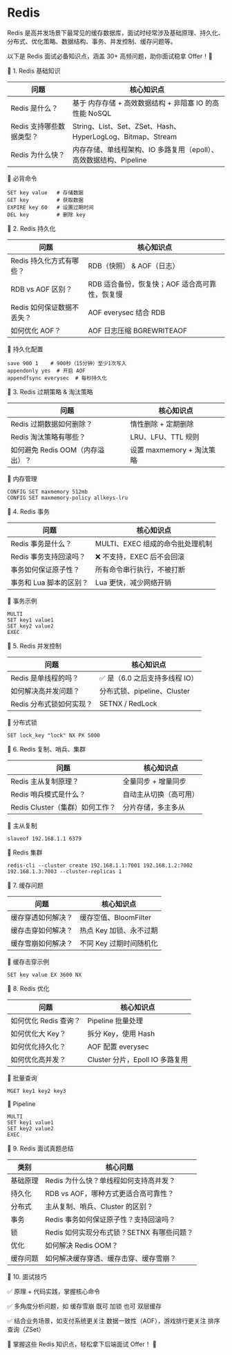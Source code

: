 # Redis

Redis 是高并发场景下最常见的缓存数据库，面试时经常涉及基础原理、持久化、分布式、优化策略、数据结构、事务、并发控制、缓存问题等。

以下是 Redis 面试必备知识点，涵盖 30+ 高频问题，助你面试稳拿 Offer！🚀

📌 1. Redis 基础知识

| 问题              | 核心知识点                                               |
| --------------- | --------------------------------------------------- |
| Redis 是什么？      | 基于 内存存储 + 高效数据结构 + 非阻塞 IO 的高性能 NoSQL                |
| Redis 支持哪些数据类型？ | String、List、Set、ZSet、Hash、HyperLogLog、Bitmap、Stream |
| Redis 为什么快？     | 内存存储、单线程架构、IO 多路复用（epoll）、高效数据结构、Pipeline           |

📌 必背命令

```
SET key value   # 存储数据
GET key         # 获取数据
EXPIRE key 60   # 设置过期时间
DEL key         # 删除 key
```

📌 2. Redis 持久化

| 问题               | 核心知识点                       |
| ---------------- | --------------------------- |
| Redis 持久化方式有哪些？  | RDB（快照） & AOF（日志）           |
| RDB vs AOF 区别？   | RDB 适合备份，恢复快；AOF 适合高可靠性，恢复慢 |
| Redis 如何保证数据不丢失？ | AOF everysec 结合 RDB         |
| 如何优化 AOF？        | AOF 日志压缩 BGREWRITEAOF       |

📌 持久化配置

```
save 900 1    # 900秒（15分钟）至少1次写入
appendonly yes  # 开启 AOF
appendfsync everysec  # 每秒持久化
```

📌 3. Redis 过期策略 & 淘汰策略

| 问题                    | 核心知识点               |
| --------------------- | ------------------- |
| Redis 过期数据如何删除？       | 惰性删除 + 定期删除         |
| Redis 淘汰策略有哪些？        | LRU、LFU、TTL 规则      |
| 如何避免 Redis OOM（内存溢出）？ | 设置 maxmemory + 淘汰策略 |

📌 内存管理

```
CONFIG SET maxmemory 512mb
CONFIG SET maxmemory-policy allkeys-lru
```

📌 4. Redis 事务

| 问题             | 核心知识点                 |
| -------------- | --------------------- |
| Redis 事务是什么？   | MULTI、EXEC 组成的命令批处理机制 |
| Redis 事务支持回滚吗？ | ❌ 不支持，EXEC 后不会回滚      |
| 事务如何保证原子性？     | 所有命令串行执行，不被打断         |
| 事务和 Lua 脚本的区别？ | Lua 更快，减少网络开销         |

📌 事务示例

```
MULTI
SET key1 value1
SET key2 value2
EXEC
```

📌 5. Redis 并发控制

| 问题              | 核心知识点                 |
| --------------- | --------------------- |
| Redis 是单线程的吗？   | ✅ 是（6.0 之后支持多线程 IO）   |
| 如何解决高并发问题？      | 分布式锁、pipeline、Cluster |
| Redis 分布式锁如何实现？ | SETNX / RedLock       |

📌 分布式锁

```
SET lock_key "lock" NX PX 5000
```

📌 6. Redis 复制、哨兵、集群

| 问题                     | 核心知识点       |
| ---------------------- | ----------- |
| Redis 主从复制原理？          | 全量同步 + 增量同步 |
| Redis 哨兵模式是什么？         | 自动主从切换（高可用） |
| Redis Cluster（集群）如何工作？ | 分片存储，多主多从   |

📌 主从复制

```
slaveof 192.168.1.1 6379
```

📌 Redis 集群

```
redis-cli --cluster create 192.168.1.1:7001 192.168.1.2:7002 192.168.1.3:7003 --cluster-replicas 1
```

📌 7. 缓存问题

| 问题        | 核心知识点            |
| --------- | ---------------- |
| 缓存穿透如何解决？ | 缓存空值、BloomFilter |
| 缓存击穿如何解决？ | 热点 Key 加锁、永不过期   |
| 缓存雪崩如何解决？ | 不同 Key 过期时间随机化   |

📌 缓存击穿示例

```
SET key value EX 3600 NX
```

📌 8. Redis 优化

| 问题             | 核心知识点                    |
| -------------- | ------------------------ |
| 如何优化 Redis 查询？ | Pipeline 批量处理            |
| 如何优化大 Key？     | 拆分 Key，使用 Hash           |
| 如何优化持久化？       | AOF 配置 everysec          |
| 如何优化高并发？       | Cluster 分片，Epoll IO 多路复用 |

📌 批量查询

```
MGET key1 key2 key3
```

📌 Pipeline

```
MULTI
SET key1 value1
SET key2 value2
EXEC
```

📌 9. Redis 面试真题总结

| 类别   | 核心问题                        |
| ---- | --------------------------- |
| 基础原理 | Redis 为什么快？单线程如何支持高并发？      |
| 持久化  | RDB vs AOF，哪种方式更适合高可靠性？     |
| 分布式  | 主从复制、哨兵、Cluster 的区别？        |
| 事务   | Redis 事务如何保证原子性？支持回滚吗？      |
| 锁    | Redis 如何实现分布式锁？SETNX 有哪些问题？ |
| 优化   | 如何解决 Redis OOM？             |
| 缓存问题 | 如何解决缓存穿透、缓存击穿、缓存雪崩？         |

📌 10. 面试技巧

✅ 原理 + 代码实践，掌握核心命令

✅ 多角度分析问题，如 缓存雪崩 既可 加锁 也可 双层缓存

✅ 结合业务场景，如支付系统更关注 数据一致性（AOF），游戏排行更关注 排序查询（ZSet）

🚀 掌握这些 Redis 知识点，轻松拿下后端面试 Offer！ 🎯
